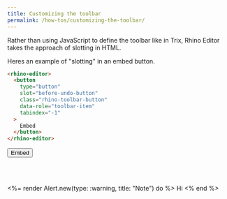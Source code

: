 ```yaml
---
title: Customizing the toolbar
permalink: /how-tos/customizing-the-toolbar/
---
```


Rather than using JavaScript to define the toolbar like in Trix, Rhino Editor
takes the approach of slotting in HTML.

Heres an example of "slotting" in an embed button.

```html
<rhino-editor>
  <button
    type="button"
    slot="before-undo-button"
    class="rhino-toolbar-button"
    data-role="toolbar-item"
    tabindex="-1"
  >
    Embed
  </button>
</rhino-editor>
```

<rhino-editor>
  <button
    type="button"
    slot="before-undo-button"
    class="rhino-toolbar-button"
    data-role="toolbar-item"
    tabindex="-1"
  >
    Embed
  </button>
</rhino-editor>


<br><br>

<%= render Alert.new(type: :warning, title: "Note") do %>
  Hi
<% end %>
